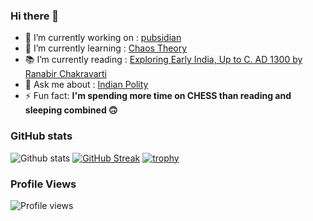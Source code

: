 ### Hi there 👋

<!--
**yoursamlan/yoursamlan** is a ✨ _special_ ✨ repository because its `README.md` (this file) appears on your GitHub profile.

Here are some ideas to get you started:-->

- 🔭 I’m currently working on : [pubsidian](https://github.com/yoursamlan/pubsidian)
- 🌱 I’m currently learning : [Chaos Theory](https://en.wikipedia.org/wiki/Chaos_theory)
- 📚 I’m currently reading : [Exploring Early India, Up to C. AD 1300 by Ranabir Chakravarti](https://www.amazon.com/Exploring-Early-India-Upto-1300-ebook/dp/B0733GTBNS)
- 💬 Ask me about : [Indian Polity](https://legislative.gov.in/sites/default/files/COI.pdf)
- ⚡ Fun fact: **I'm spending more time on CHESS than reading and sleeping combined 🙃**

### GitHub stats
![Github stats](https://github-readme-stats.vercel.app/api?username=yoursamlan&theme=algolia&show_icons=true&count_private=false&include_all_commits=true&)
[![GitHub Streak](http://github-readme-streak-stats.herokuapp.com?user=yoursamlan&theme=dark)](https://amlan.netlify.app)
[![trophy](https://github-profile-trophy.vercel.app/?username=yoursamlan&theme=darkhub)](https://github.com/yoursamlan)

### Profile Views
![Profile views](https://gpvc.arturio.dev/yoursamlan)
 

